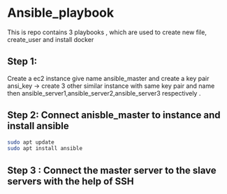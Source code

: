 # Ansible_playbook
This is repo contains 3 playbooks , which are used to create new file, create_user and install docker 

## Step 1:  
Create a ec2 instance give name ansible_master and create a key pair ansi_key -> create 3 other similar instance  with same key pair and name then ansible_server1,ansible_server2,ansible_server3 respectively .

## Step 2: Connect anisble_master to instance and install ansible 

```bash
sudo apt update  
sudo apt install ansible
```

## Step 3 : Connect the master server to the slave servers with the help of SSH
